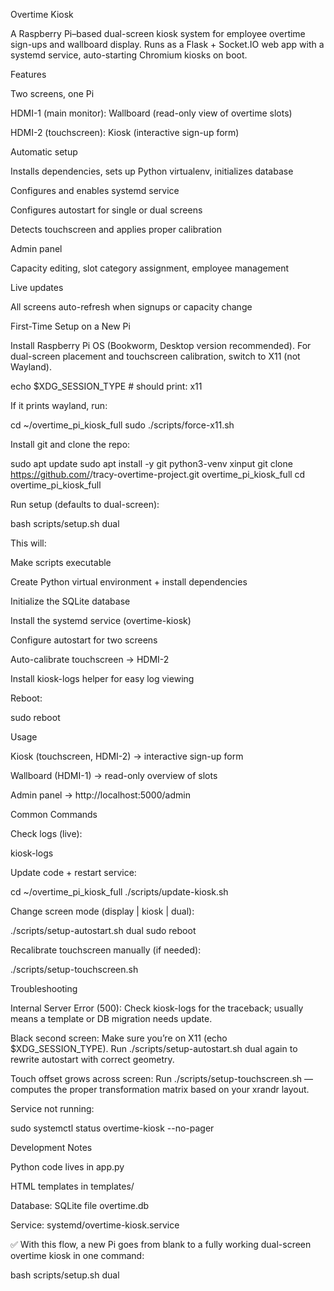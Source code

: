 Overtime Kiosk

A Raspberry Pi–based dual-screen kiosk system for employee overtime sign-ups and wallboard display.
Runs as a Flask + Socket.IO web app with a systemd service, auto-starting Chromium kiosks on boot.

Features

Two screens, one Pi

HDMI-1 (main monitor): Wallboard (read-only view of overtime slots)

HDMI-2 (touchscreen): Kiosk (interactive sign-up form)

Automatic setup

Installs dependencies, sets up Python virtualenv, initializes database

Configures and enables systemd service

Configures autostart for single or dual screens

Detects touchscreen and applies proper calibration

Admin panel

Capacity editing, slot category assignment, employee management

Live updates

All screens auto-refresh when signups or capacity change

First-Time Setup on a New Pi

Install Raspberry Pi OS (Bookworm, Desktop version recommended).
For dual-screen placement and touchscreen calibration, switch to X11 (not Wayland).

echo $XDG_SESSION_TYPE   # should print: x11


If it prints wayland, run:

cd ~/overtime_pi_kiosk_full
sudo ./scripts/force-x11.sh


Install git and clone the repo:

sudo apt update
sudo apt install -y git python3-venv xinput
git clone https://github.com/<your-username>/tracy-overtime-project.git overtime_pi_kiosk_full
cd overtime_pi_kiosk_full


Run setup (defaults to dual-screen):

bash scripts/setup.sh dual


This will:

Make scripts executable

Create Python virtual environment + install dependencies

Initialize the SQLite database

Install the systemd service (overtime-kiosk)

Configure autostart for two screens

Auto-calibrate touchscreen → HDMI-2

Install kiosk-logs helper for easy log viewing

Reboot:

sudo reboot

Usage

Kiosk (touchscreen, HDMI-2) → interactive sign-up form

Wallboard (HDMI-1) → read-only overview of slots

Admin panel → http://localhost:5000/admin

Common Commands

Check logs (live):

kiosk-logs


Update code + restart service:

cd ~/overtime_pi_kiosk_full
./scripts/update-kiosk.sh


Change screen mode (display | kiosk | dual):

./scripts/setup-autostart.sh dual
sudo reboot


Recalibrate touchscreen manually (if needed):

./scripts/setup-touchscreen.sh

Troubleshooting

Internal Server Error (500):
Check kiosk-logs for the traceback; usually means a template or DB migration needs update.

Black second screen:
Make sure you’re on X11 (echo $XDG_SESSION_TYPE). Run ./scripts/setup-autostart.sh dual again to rewrite autostart with correct geometry.

Touch offset grows across screen:
Run ./scripts/setup-touchscreen.sh — computes the proper transformation matrix based on your xrandr layout.

Service not running:

sudo systemctl status overtime-kiosk --no-pager

Development Notes

Python code lives in app.py

HTML templates in templates/

Database: SQLite file overtime.db

Service: systemd/overtime-kiosk.service

✅ With this flow, a new Pi goes from blank to a fully working dual-screen overtime kiosk in one command:

bash scripts/setup.sh dual
